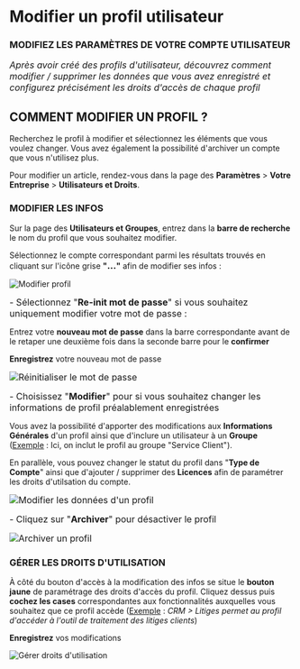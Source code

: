 # Modifier un profil utilisateur

### MODIFIEZ LES PARAMÈTRES DE VOTRE COMPTE UTILISATEUR

_<span style="font-size: 12pt;">Après avoir créé des profils d'utilisateur, découvrez comment modifier / supprimer les données que vous avez enregistré et configurez précisément les droits d'accès de chaque profil</span>_

## COMMENT MODIFIER UN PROFIL ?

Recherchez le profil à modifier et sélectionnez les éléments que vous voulez changer. Vous avez également la possibilité d'archiver un compte que vous n'utilisez plus.

Pour modifier un article, rendez-vous dans la page des **Paramètres** > **Votre Entreprise** > **Utilisateurs et Droits**.

### MODIFIER LES INFOS

Sur la page des **Utilisateurs et Groupes**, entrez dans la **barre de recherche** le nom du profil que vous souhaitez modifier.

Sélectionnez le compte correspondant parmi les résultats trouvés en cliquant sur l'icône grise **"<span style="font-size: 12pt;">...</span>"** afin de modifier ses infos :

![Modifier profil](https://datasimplemente.blob.core.windows.net/aide/modif-profil.GIF)

<span style="font-size: 12pt;">- Sélectionnez "**Re-init mot de passe**" si vous souhaitez uniquement modifier votre mot de passe : </span>

Entrez votre **nouveau mot de passe** dans la barre correspondante avant de le retaper une deuxième fois dans la seconde barre pour le **confirmer**

**Enregistrez** votre nouveau mot de passe

<span style="font-size: 12pt;">![Réinitialiser le mot de passe](https://datasimplemente.blob.core.windows.net/aide/reinit-mdp.GIF)</span>

<span style="font-size: 12pt;">- Choisissez "**Modifier**" pour si vous souhaitez changer les informations de profil préalablement enregistrées</span>

Vous avez la possibilité d'apporter des modifications aux **Informations Générales** d'un profil ainsi que d'inclure un utilisateur à un **Groupe** (<span style="text-decoration: underline;">Exemple</span> : Ici, on inclut le profil au groupe "Service Client").

En parallèle, vous pouvez changer le statut du profil dans "**Type de Compte**" ainsi que d'ajouter / supprimer des **Licences** afin de paramétrer les droits d'utilsation du compte.

<span style="font-size: 12pt;">![Modifier les données d'un profil](https://datasimplemente.blob.core.windows.net/aide/modifier-un-profil.GIF)</span>

<span style="font-size: 12pt;">- Cliquez sur "**Archiver**" pour désactiver le profil</span>

<span style="font-size: 12pt;">![Archiver un profil](https://datasimplemente.blob.core.windows.net/aide/archiver-profil.GIF)</span>

### GÉRER LES DROITS D'UTILISATION

À côté du bouton d'accès à la modification des infos se situe le **bouton jaune** de paramétrage des droits d'accès du profil. Cliquez dessus puis **cochez les cases** correspondantes aux fonctionnalités auxquelles vous souhaitez que ce profil accède (<span style="text-decoration: underline;">Exemple</span> : _CRM > Litiges permet au profil d'accéder à l'outil de traitement des litiges clients_)

**Enregistrez** vos modifications

![Gérer droits d'utilisation](https://datasimplemente.blob.core.windows.net/aide/param-droits-utilisation-profil.GIF)